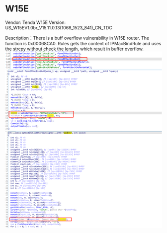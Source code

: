 # W15E 
Vendor: Tenda W15E Version: US_W15EV1.0br_V15.11.0.13(1068_1523_841)_CN_TDC

Description：There is a buff overflow vulnerability in W15E router. The function is 0x00068CA0. Rules gets the content of IPMacBindRule and uses the strcpy without check the length, which result in buffer overflow.
![image](image/1.png)
![image](image/2.png)
![image](image/3.png)
